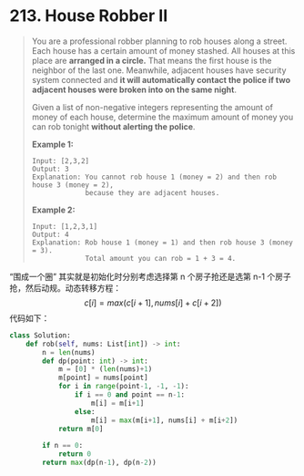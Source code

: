 # 213. House Robber II

> You are a professional robber planning to rob houses along a street. Each house has a certain amount of money stashed. All houses at this place are **arranged in a circle.** That means the first house is the neighbor of the last one. Meanwhile, adjacent houses have security system connected and **it will automatically contact the police if two adjacent houses were broken into on the same night**.
>
> Given a list of non-negative integers representing the amount of money of each house, determine the maximum amount of money you can rob tonight **without alerting the police**.
>
> **Example 1:**
>
> ```
> Input: [2,3,2]
> Output: 3
> Explanation: You cannot rob house 1 (money = 2) and then rob house 3 (money = 2),
>              because they are adjacent houses.
> ```
>
> **Example 2:**
>
> ```
> Input: [1,2,3,1]
> Output: 4
> Explanation: Rob house 1 (money = 1) and then rob house 3 (money = 3).
>              Total amount you can rob = 1 + 3 = 4.
> ```

“围成一个圈” 其实就是初始化时分别考虑选择第 n 个房子抢还是选第 n-1 个房子抢，然后动规。动态转移方程：
$$
c[i]=max(c[i+1], nums[i]+c[i+2])
$$
代码如下：

```python
class Solution:
    def rob(self, nums: List[int]) -> int:
        n = len(nums)
        def dp(point: int) -> int:
            m = [0] * (len(nums)+1)
            m[point] = nums[point]
            for i in range(point-1, -1, -1):
                if i == 0 and point == n-1:
                    m[i] = m[i+1]
                else:
                    m[i] = max(m[i+1], nums[i] + m[i+2])
            return m[0]
        
        if n == 0:
            return 0
        return max(dp(n-1), dp(n-2))
```

